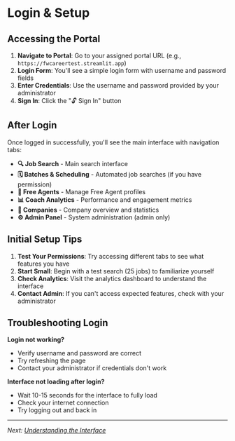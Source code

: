 # Login & Setup

## Accessing the Portal

1. **Navigate to Portal**: Go to your assigned portal URL (e.g., `https://fwcareertest.streamlit.app`)
2. **Login Form**: You'll see a simple login form with username and password fields
3. **Enter Credentials**: Use the username and password provided by your administrator
4. **Sign In**: Click the "🔓 Sign In" button

## After Login

Once logged in successfully, you'll see the main interface with navigation tabs:

- **🔍 Job Search** - Main search interface
- **🗓️ Batches & Scheduling** - Automated job searches (if you have permission)
- **👥 Free Agents** - Manage Free Agent profiles
- **📊 Coach Analytics** - Performance and engagement metrics
- **🏢 Companies** - Company overview and statistics
- **⚙️ Admin Panel** - System administration (admin only)

## Initial Setup Tips

1. **Test Your Permissions**: Try accessing different tabs to see what features you have
2. **Start Small**: Begin with a test search (25 jobs) to familiarize yourself
3. **Check Analytics**: Visit the analytics dashboard to understand the interface
4. **Contact Admin**: If you can't access expected features, check with your administrator

## Troubleshooting Login

**Login not working?**
- Verify username and password are correct
- Try refreshing the page
- Contact your administrator if credentials don't work

**Interface not loading after login?**
- Wait 10-15 seconds for the interface to fully load
- Check your internet connection
- Try logging out and back in

---
*Next: [Understanding the Interface](understanding-interface.md)*
